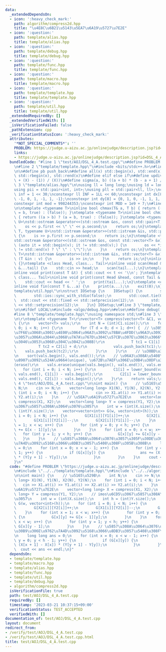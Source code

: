 ```yaml
---
data:
  _extendedDependsOn:
  - icon: ':heavy_check_mark:'
    path: algorithm/compress2d.hpp
    title: "\u4E8C\u6B21\u5143\u5EA7\u6A19\u5727\u7E2E"
  - icon: ':question:'
    path: template/alias.hpp
    title: template/alias.hpp
  - icon: ':question:'
    path: template/debug.hpp
    title: template/debug.hpp
  - icon: ':question:'
    path: template/func.hpp
    title: template/func.hpp
  - icon: ':question:'
    path: template/macro.hpp
    title: template/macro.hpp
  - icon: ':question:'
    path: template/template.hpp
    title: template/template.hpp
  - icon: ':question:'
    path: template/util.hpp
    title: template/util.hpp
  _extendedRequiredBy: []
  _extendedVerifiedWith: []
  _isVerificationFailed: false
  _pathExtension: cpp
  _verificationStatusIcon: ':heavy_check_mark:'
  attributes:
    '*NOT_SPECIAL_COMMENTS*': ''
    PROBLEM: https://judge.u-aizu.ac.jp/onlinejudge/description.jsp?id=DSL_4_A
    links:
    - https://judge.u-aizu.ac.jp/onlinejudge/description.jsp?id=DSL_4_A
  bundledCode: "#line 1 \"test/AOJ/DSL_4_A.test.cpp\"\n#define PROBLEM \"https://judge.u-aizu.ac.jp/onlinejudge/description.jsp?id=DSL_4_A\"\
    \n#line 2 \"template/template.hpp\"\n#include <bits/stdc++.h>\n#line 3 \"template/macro.hpp\"\
    \n\n#define pb push_back\n#define all(x) std::begin(x), std::end(x)\n#define rall(x)\
    \ std::rbegin(x), std::rend(x)\n#define elif else if\n#define updiv(N, X) (((N)\
    \ + (X) - (1)) / (X))\n#define sigma(a, b) ((a + b) * (b - a + 1) / 2)\n#line\
    \ 3 \"template/alias.hpp\"\n\nusing ll = long long;\nusing ld = long double;\n\
    using pii = std::pair<int, int>;\nusing pll = std::pair<ll, ll>;\nconstexpr int\
    \ inf = 1 << 30;\nconstexpr ll INF = 1LL << 60;\nconstexpr int dx[8] = {1, 0,\
    \ -1, 0, 1, -1, 1, -1};\nconstexpr int dy[8] = {0, 1, 0, -1, 1, 1, -1, -1};\n\
    constexpr int mod = 998244353;\nconstexpr int MOD = 1e9 + 7;\n#line 3 \"template/func.hpp\"\
    \n\ntemplate <typename T>\ninline bool chmax(T& a, T b) { return ((a < b) ? (a\
    \ = b, true) : (false)); }\ntemplate <typename T>\ninline bool chmin(T& a, T b)\
    \ { return ((a > b) ? (a = b, true) : (false)); }\ntemplate <typename T, typename\
    \ U>\nstd::ostream &operator<<(std::ostream &os, const std::pair<T, U> &p) {\n\
    \    os << p.first << \" \" << p.second;\n    return os;\n}\ntemplate <typename\
    \ T, typename U>\nstd::istream &operator>>(std::istream &is, std::pair<T, U> &p)\
    \ {\n    is >> p.first >> p.second;\n    return is;\n}\ntemplate <typename T>\n\
    std::ostream &operator<<(std::ostream &os, const std::vector<T> &v) {\n    for\
    \ (auto it = std::begin(v); it != std::end(v);) {\n        os << *it << ((++it)\
    \ != std::end(v) ? \" \" : \"\");\n    }\n    return os;\n}\ntemplate <typename\
    \ T>\nstd::istream &operator>>(std::istream &is, std::vector<T> &v) {\n    for\
    \ (T &in : v) {\n        is >> in;\n    }\n    return is;\n}\ninline void scan()\
    \ {}\ntemplate <class Head, class... Tail>\ninline void scan(Head &head, Tail\
    \ &...tail) {\n    std::cin >> head;\n    scan(tail...);\n}\ntemplate <class T>\n\
    inline void print(const T &t) { std::cout << t << '\\n'; }\ntemplate <class Head,\
    \ class... Tail>\ninline void print(const Head &head, const Tail &...tail) {\n\
    \    std::cout << head << ' ';\n    print(tail...);\n}\ntemplate <class... T>\n\
    inline void fin(const T &...a) {\n    print(a...);\n    exit(0);\n}\n#line 3 \"\
    template/util.hpp\"\n\nstruct IOSetup {\n    IOSetup() {\n        std::cin.tie(nullptr);\n\
    \        std::ios::sync_with_stdio(false);\n        std::cout.tie(0);\n      \
    \  std::cout << std::fixed << std::setprecision(12);\n        std::cerr << std::fixed\
    \ << std::setprecision(12);\n    }\n} IOSetup;\n#line 3 \"template/debug.hpp\"\
    \n\n#ifdef LOCAL\n#include <algo/debug.hpp>\n#else\n#define debug(...)\n#endif\n\
    #line 8 \"template/template.hpp\"\nusing namespace std;\n#line 3 \"algorithm/compress2d.hpp\"\
    \n\r\ntemplate <typename T>\r\nvector<T> compress(vector<T> &C1, vector<T> &C2)\
    \ {\r\n    vector<T> vals;\r\n    int N = (int)C1.size();\r\n    for (int i =\
    \ 0; i < N; i++) {\r\n        for (T d = 0; d < 1; d++) {  // \u305D\u306E\u4F4D\
    \u7F6E\u3068\u3001\u4E00\u3064\u96A3\u3092\u78BA\u4FDD(\u96A3\u3092\u78BA\u4FDD\
    \u3057\u306A\u3044\u3068\u7A7A\u767D\u304C\u57CB\u307E\u3063\u3066\u3057\u307E\
    \u3046\u3053\u3068\u304C\u3042\u308B)\r\n            T tc1 = C1[i] + d;\r\n  \
    \          T tc2 = C2[i] + d;\r\n            vals.push_back(tc1);\r\n        \
    \    vals.push_back(tc2);\r\n        }\r\n    }\r\n    // \u30BD\u30FC\u30C8\r\
    \n    sort(vals.begin(), vals.end());\r\n    // \u96A3\u308A\u5408\u3046\u91CD\
    \u8907\u3092\u524A\u9664(unique), \u672B\u7AEF\u306E\u30B4\u30DF\u3092\u524A\u9664\
    (erase)\r\n    vals.erase(unique(vals.begin(), vals.end()), vals.end());\r\n \
    \   for (int i = 0; i < N; i++) {\r\n        C1[i] = lower_bound(vals.begin(),\
    \ vals.end(), C1[i]) - vals.begin();\r\n        C2[i] = lower_bound(vals.begin(),\
    \ vals.end(), C2[i]) - vals.begin();\r\n    }\r\n    return vals;\r\n}\n#line\
    \ 4 \"test/AOJ/DSL_4_A.test.cpp\"\n\nint main() {\n    // \u5165\u529B\n    int\
    \ N;\n    cin >> N;\n    vector<long long> X1(N), Y1(N), X2(N), Y2(N);\n    for\
    \ (int i = 0; i < N; i++) {\n        cin >> X1.at(i) >> Y1.at(i) >> X2.at(i) >>\
    \ Y2.at(i);\n    }\n    // \u5EA7\u6A19\u5727\u7E2E\n    vector<long long> X =\
    \ compress(X1, X2);\n    vector<long long> Y = compress(Y1, Y2);\n    // imos\u6CD5\
    \u3067\u5857\u308A\u3064\u3076\u3057\n    int w = (int)X.size();\n    int h =\
    \ (int)Y.size();\n    vector<vector<int>> G(w, vector<int>(h));\n    for (int\
    \ i = 0; i < N; i++) {\n        G[X1[i]][Y1[i]]++;\n        G[X2[i]][Y2[i]]++;\n\
    \        G[X1[i]][Y2[i]]--;\n        G[X2[i]][Y1[i]]--;\n    }\n    for (int x\
    \ = 1; x < w; x++) {\n        for (int y = 0; y < h; y++) {\n            G[x][y]\
    \ += G[x - 1][y];\n        }\n    }\n    for (int x = 0; x < w; x++) {\n     \
    \   for (int y = 1; y < h; y++) {\n            G[x][y] += G[x][y - 1];\n     \
    \   }\n    }\n    // \u5857\u308A\u3064\u3076\u3057\u305F\u30DE\u30B9\u306E\u9762\
    \u7A4D\u3092\u5168\u3066\u8DB3\u3057\u5408\u308F\u305B\u308B\n    long long ans\
    \ = 0;\n    for (int x = 0; x < w - 1; x++) {\n        for (int y = 0; y < h -\
    \ 1; y++) {\n            if (G[x][y]) {\n                ans += (X[x + 1] - X[x])\
    \ * (Y[y + 1] - Y[y]);\n            }\n        }\n    }\n    cout << ans << endl;\n\
    }\n"
  code: "#define PROBLEM \"https://judge.u-aizu.ac.jp/onlinejudge/description.jsp?id=DSL_4_A\"\
    \n#include \"../../template/template.hpp\"\n#include \"../../algorithm/compress2d.hpp\"\
    \n\nint main() {\n    // \u5165\u529B\n    int N;\n    cin >> N;\n    vector<long\
    \ long> X1(N), Y1(N), X2(N), Y2(N);\n    for (int i = 0; i < N; i++) {\n     \
    \   cin >> X1.at(i) >> Y1.at(i) >> X2.at(i) >> Y2.at(i);\n    }\n    // \u5EA7\
    \u6A19\u5727\u7E2E\n    vector<long long> X = compress(X1, X2);\n    vector<long\
    \ long> Y = compress(Y1, Y2);\n    // imos\u6CD5\u3067\u5857\u308A\u3064\u3076\
    \u3057\n    int w = (int)X.size();\n    int h = (int)Y.size();\n    vector<vector<int>>\
    \ G(w, vector<int>(h));\n    for (int i = 0; i < N; i++) {\n        G[X1[i]][Y1[i]]++;\n\
    \        G[X2[i]][Y2[i]]++;\n        G[X1[i]][Y2[i]]--;\n        G[X2[i]][Y1[i]]--;\n\
    \    }\n    for (int x = 1; x < w; x++) {\n        for (int y = 0; y < h; y++)\
    \ {\n            G[x][y] += G[x - 1][y];\n        }\n    }\n    for (int x = 0;\
    \ x < w; x++) {\n        for (int y = 1; y < h; y++) {\n            G[x][y] +=\
    \ G[x][y - 1];\n        }\n    }\n    // \u5857\u308A\u3064\u3076\u3057\u305F\u30DE\
    \u30B9\u306E\u9762\u7A4D\u3092\u5168\u3066\u8DB3\u3057\u5408\u308F\u305B\u308B\
    \n    long long ans = 0;\n    for (int x = 0; x < w - 1; x++) {\n        for (int\
    \ y = 0; y < h - 1; y++) {\n            if (G[x][y]) {\n                ans +=\
    \ (X[x + 1] - X[x]) * (Y[y + 1] - Y[y]);\n            }\n        }\n    }\n  \
    \  cout << ans << endl;\n}"
  dependsOn:
  - template/template.hpp
  - template/macro.hpp
  - template/alias.hpp
  - template/func.hpp
  - template/util.hpp
  - template/debug.hpp
  - algorithm/compress2d.hpp
  isVerificationFile: true
  path: test/AOJ/DSL_4_A.test.cpp
  requiredBy: []
  timestamp: '2023-03-21 10:37:15+09:00'
  verificationStatus: TEST_ACCEPTED
  verifiedWith: []
documentation_of: test/AOJ/DSL_4_A.test.cpp
layout: document
redirect_from:
- /verify/test/AOJ/DSL_4_A.test.cpp
- /verify/test/AOJ/DSL_4_A.test.cpp.html
title: test/AOJ/DSL_4_A.test.cpp
---
```

